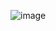 ![image](https://github.com/AnzhelikaSol/data_professional_survey/assets/78712754/6e9baac8-e728-468e-b163-fcd110cc2bb9)
